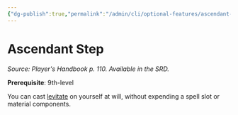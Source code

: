 ```yaml
---
{"dg-publish":true,"permalink":"/admin/cli/optional-features/ascendant-step/","tags":["compendium/src/5e/phb","optional-feature/ei"],"updated":"2025-01-11T15:32:21.728+00:00"}
---
```


# Ascendant Step
*Source: Player's Handbook p. 110. Available in the SRD.*  

**Prerequisite**: 9th-level

You can cast [levitate](/Admin/CLI/spells/levitate.md) on yourself at will, without expending a spell slot or material components.